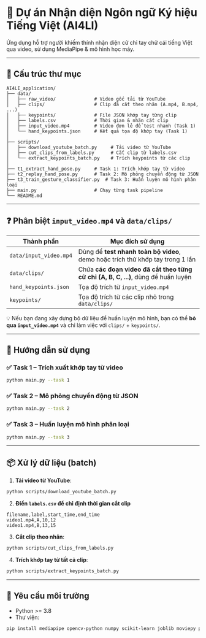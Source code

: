 # 📘 Dự án Nhận diện Ngôn ngữ Ký hiệu Tiếng Việt (AI4LI)

Ứng dụng hỗ trợ người khiếm thính nhận diện cử chỉ tay chữ cái tiếng Việt qua video, sử dụng MediaPipe & mô hình học máy.

---

## 📁 Cấu trúc thư mục

```
AI4LI_application/
├── data/
│   ├── raw_video/              # Video gốc tải từ YouTube
│   ├── clips/                  # Clip đã cắt theo nhãn (A.mp4, B.mp4, ...)
│   ├── keypoints/              # File JSON khớp tay từng clip
│   ├── labels.csv              # Thời gian & nhãn cắt clip
│   ├── input_video.mp4         # Video đơn lẻ để test nhanh (Task 1)
│   └── hand_keypoints.json     # Kết quả tọa độ khớp tay (Task 1)
│
├── scripts/
│   ├── download_youtube_batch.py     # Tải video từ YouTube
│   ├── cut_clips_from_labels.py      # Cắt clip từ labels.csv
│   └── extract_keypoints_batch.py    # Trích keypoints từ các clip
│
├── t1_extract_hand_pose.py     # Task 1: Trích khớp tay từ video
├── t2_replay_hand_pose.py      # Task 2: Mô phỏng chuyển động từ JSON
├── t3_train_gesture_classifier.py  # Task 3: Huấn luyện mô hình phân loại
├── main.py                     # Chạy từng task pipeline
└── README.md
```

---

## ❓ Phân biệt `input_video.mp4` và `data/clips/`

| Thành phần           | Mục đích sử dụng                                                                 |
|----------------------|----------------------------------------------------------------------------------|
| `data/input_video.mp4` | Dùng để **test nhanh toàn bộ video**, demo hoặc trích thử khớp tay trong 1 lần |
| `data/clips/`        | Chứa **các đoạn video đã cắt theo từng cử chỉ (A, B, C, ...)**, dùng để huấn luyện |
| `hand_keypoints.json`| Tọa độ trích từ `input_video.mp4`                                               |
| `keypoints/`         | Tọa độ trích từ các clip nhỏ trong `data/clips/`                                |

💡 Nếu bạn đang xây dựng bộ dữ liệu để huấn luyện mô hình, bạn có thể **bỏ qua `input_video.mp4`** và chỉ làm việc với `clips/` + `keypoints/`.

---

## 🚀 Hướng dẫn sử dụng

### ✅ Task 1 – Trích xuất khớp tay từ video
```bash
python main.py --task 1
```

### ✅ Task 2 – Mô phỏng chuyển động từ JSON
```bash
python main.py --task 2
```

### ✅ Task 3 – Huấn luyện mô hình phân loại
```bash
python main.py --task 3
```

---

## 📦 Xử lý dữ liệu (batch)

1. **Tải video từ YouTube**:
```bash
python scripts/download_youtube_batch.py
```

2. **Điền `labels.csv` để chỉ định thời gian cắt clip**
```csv
filename,label,start_time,end_time
video1.mp4,A,10,12
video1.mp4,B,13,15
```

3. **Cắt clip theo nhãn**:
```bash
python scripts/cut_clips_from_labels.py
```

4. **Trích khớp tay từ tất cả clip**:
```bash
python scripts/extract_keypoints_batch.py
```

---

## 📌 Yêu cầu môi trường

- Python >= 3.8
- Thư viện:
```bash
pip install mediapipe opencv-python numpy scikit-learn joblib moviepy pytube yt_dlp
```
